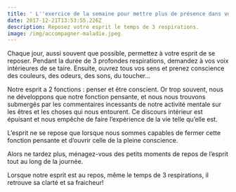 ```yaml
---
title: ' L''exercice de la semaine pour mettre plus de présence dans votre quotidien :'
date: 2017-12-21T13:53:55.226Z
description: Reposez votre esprit le temps de 3 respirations.
image: /img/accompagner-maladie.jpeg
---
```

Chaque jour, aussi souvent que possible, permettez à votre esprit de se reposer. Pendant la durée de 3 profondes respirations, demandez à vos voix intérieures de se taire. Ensuite, ouvrez tous vos sens et prenez conscience des couleurs, des odeurs, des sons, du toucher…

Notre esprit a 2 fonctions : penser et être conscient. Or trop souvent, nous ne développons que notre fonction pensante, et nous nous trouvons submergés par les commentaires incessants de notre activité mentale sur les êtres et les choses qui nous entourent. Ce discours intérieur est épuisant et nous empêche de faire l’expérience de la vie telle qu’elle est.

L’esprit ne se repose que lorsque nous sommes capables de fermer cette fonction pensante et d’ouvrir celle de la pleine conscience.

Alors ne tardez plus, ménagez-vous des petits moments de repos de l’esprit tout au long de la journée.

Lorsque notre esprit est au repos, même le temps de 3 respirations, il retrouve sa clarté et sa fraicheur!

